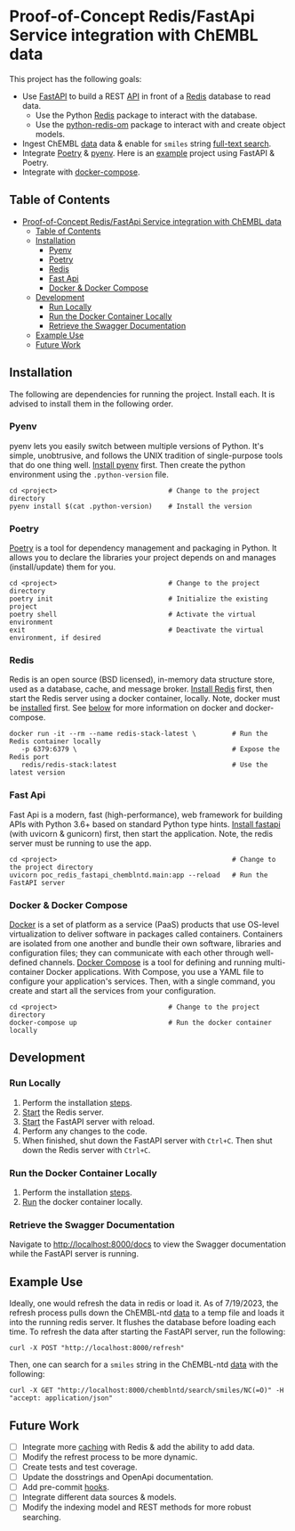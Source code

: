 # Proof-of-Concept Redis/FastApi Service integration with ChEMBL data

This project has the following goals:

- Use [FastAPI](https://fastapi.tiangolo.com/tutorial/) to build a REST [API](https://github.com/redis-developer/fastapi-redis-tutorial/tree/master) in front of a [Redis](https://developer.redis.com/develop/python/fastapi) database to read data.
  - Use the Python [Redis](https://redis.io/docs/clients/python/#example-indexing-and-querying-json-documents) package to interact with the database.
  - Use the [python-redis-om](https://github.com/redis/redis-om-python/blob/main/docs/getting_started.md) package to interact with and create object models.
- Ingest ChEMBL [data](https://chembl.gitbook.io/chembl-ntd/downloads/deposited-set-7-the-harvard-medical-school-liver-stage-malaria-dataset-9th-october-2012) data & enable for `smiles` string [full-text search](https://redis.io/docs/clients/om-clients/stack-python/#find-people-using-full-text-search-on-their-personal-statements).
- Integrate [Poetry](https://python-poetry.org/docs/) & [pyenv](https://github.com/pyenv/pyenv#set-up-your-shell-environment-for-pyenv). Here is an [example](https://dev.to/nimishverma/a-guide-to-start-a-fastapi-poetry-serverless-project-142d) project using FastAPI & Poetry.
- Integrate with [docker-compose](https://scheele.hashnode.dev/build-a-dockerized-fastapi-application-with-poetry-and-gunicorn).

## Table of Contents

- [Proof-of-Concept Redis/FastApi Service integration with ChEMBL data](#proof-of-concept-redisfastapi-service-integration-with-chembl-data)
  - [Table of Contents](#table-of-contents)
  - [Installation](#installation)
    - [Pyenv](#pyenv)
    - [Poetry](#poetry)
    - [Redis](#redis)
    - [Fast Api](#fast-api)
    - [Docker \& Docker Compose](#docker--docker-compose)
  - [Development](#development)
    - [Run Locally](#run-locally)
    - [Run the Docker Container Locally](#run-the-docker-container-locally)
    - [Retrieve the Swagger Documentation](#retrieve-the-swagger-documentation)
  - [Example Use](#example-use)
  - [Future Work](#future-work)

## Installation

The following are dependencies for running the project. Install each. It is advised to install them in the following order.

### Pyenv

pyenv lets you easily switch between multiple versions of Python. It's simple, unobtrusive, and follows the UNIX tradition of single-purpose tools that do one thing well. [Install pyenv](https://github.com/pyenv/pyenv#installation) first. Then create the python environment using the `.python-version` file.

```shell
cd <project>                            # Change to the project directory
pyenv install $(cat .python-version)    # Install the version
```

### Poetry

[Poetry](https://python-poetry.org/docs/#installation) is a tool for dependency management and packaging in Python. It allows you to declare the libraries your project depends on and manages (install/update) them for you.

```shell
cd <project>                            # Change to the project directory
poetry init                             # Initialize the existing project
poetry shell                            # Activate the virtual environment
exit                                    # Deactivate the virtual environment, if desired
```

### Redis

Redis is an open source (BSD licensed), in-memory data structure store, used as a database, cache, and message broker. [Install Redis](https://redis.io/topics/quickstart) first, then start the Redis server using a docker container, locally. Note, docker must be [installed](https://docs.docker.com/engine/install/) first. See [below](#docker--docker-compose) for more information on docker and docker-compose.

```shell
docker run -it --rm --name redis-stack-latest \         # Run the Redis container locally
   -p 6379:6379 \                                       # Expose the Redis port
   redis/redis-stack:latest                             # Use the latest version
```

### Fast Api

Fast Api is a modern, fast (high-performance), web framework for building APIs with Python 3.6+ based on standard Python type hints. [Install fastapi](https://fastapi.tiangolo.com/#installation) (with uvicorn & gunicorn) first, then start the application. Note, the redis server must be running to use the app.

```shell
cd <project>                                            # Change to the project directory
uvicorn poc_redis_fastapi_chemblntd.main:app --reload   # Run the FastAPI server
```

### Docker & Docker Compose

[Docker](https://docs.docker.com/get-docker/) is a set of platform as a service (PaaS) products that use OS-level virtualization to deliver software in packages called containers. Containers are isolated from one another and bundle their own software, libraries and configuration files; they can communicate with each other through well-defined channels. [Docker Compose](https://docs.docker.com/compose/install/) is a tool for defining and running multi-container Docker applications. With Compose, you use a YAML file to configure your application's services. Then, with a single command, you create and start all the services from your configuration.

```shell
cd <project>                            # Change to the project directory
docker-compose up                       # Run the docker container locally
```

## Development

### Run Locally

1. Perform the installation [steps](#installation).
2. [Start](#redis) the Redis server.
3. [Start](#fast-api) the FastAPI server with reload.
4. Perform any changes to the code.
5. When finished, shut down the FastAPI server with `Ctrl+C`. Then shut down the Redis server with `Ctrl+C`.

### Run the Docker Container Locally

1. Perform the installation [steps](#installation).
2. [Run](#docker--docker-compose) the docker container locally.

### Retrieve the Swagger Documentation

Navigate to [http://localhost:8000/docs](http://localhost:8000/docs) to view the Swagger documentation while the FastAPI server is running.

## Example Use

Ideally, one would refresh the data in redis or load it. As of 7/19/2023, the refresh process pulls down the ChEMBL-ntd [data](https://chembl.gitbook.io/chembl-ntd/downloads/deposited-set-7-the-harvard-medical-school-liver-stage-malaria-dataset-9th-october-2012) to a temp file and loads it into the running redis server. It flushes the database before loading each time.  To refresh the data after starting the FastAPI server, run the following:

```shell
curl -X POST "http://localhost:8000/refresh"
```

Then, one can search for a `smiles` string in the ChEMBL-ntd [data](https://chembl.gitbook.io/chembl-ntd/downloads/deposited-set-7-the-harvard-medical-school-liver-stage-malaria-dataset-9th-october-2012) with the following:

```shell
curl -X GET "http://localhost:8000/chemblntd/search/smiles/NC(=O)" -H  "accept: application/json"
```

## Future Work

- [ ] Integrate more [caching](https://developer.redis.com/develop/python/fastapi/#caching-data-with-redis) with Redis & add the ability to add data.
- [ ] Modify the refrest process to be more dynamic.
- [ ] Create tests and test coverage.
- [ ] Update the dosstrings and OpenApi documentation.
- [ ] Add pre-commit [hooks](https://pre-commit.com/).
- [ ] Integrate different data sources & models.
- [ ] Modify the indexing model and REST methods for more robust searching.
